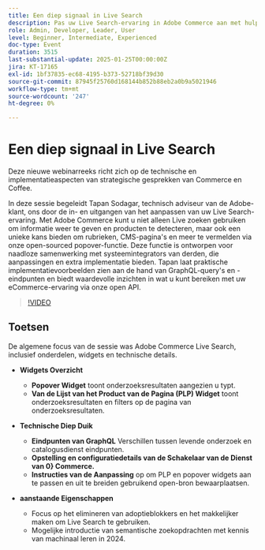 ```yaml
---
title: Een diep signaal in Live Search
description: Pas uw Live Search-ervaring in Adobe Commerce aan met hulp van experts en praktische implementatievoorbeelden
role: Admin, Developer, Leader, User
level: Beginner, Intermediate, Experienced
doc-type: Event
duration: 3515
last-substantial-update: 2025-01-25T00:00:00Z
jira: KT-17165
exl-id: 1bf37835-ec68-4195-b373-52718bf39d30
source-git-commit: 87945f25760d168144b852b88eb2a0b9a5021946
workflow-type: tm+mt
source-wordcount: '247'
ht-degree: 0%

---
```


# Een diep signaal in Live Search

Deze nieuwe webinarreeks richt zich op de technische en implementatieaspecten van strategische gesprekken van Commerce en Coffee.

In deze sessie begeleidt Tapan Sodagar, technisch adviseur van de Adobe-klant, ons door de in- en uitgangen van het aanpassen van uw Live Search-ervaring. Met Adobe Commerce kunt u niet alleen Live zoeken gebruiken om informatie weer te geven en producten te detecteren, maar ook een unieke kans bieden om rubrieken, CMS-pagina&#39;s en meer te vermelden via onze open-sourced popover-functie. Deze functie is ontworpen voor naadloze samenwerking met systeemintegrators van derden, die aanpassingen en extra implementatie bieden. Tapan laat praktische implementatievoorbeelden zien aan de hand van GraphQL-query&#39;s en -eindpunten en biedt waardevolle inzichten in wat u kunt bereiken met uw eCommerce-ervaring via onze open API.

>[!VIDEO](https://video.tv.adobe.com/v/3443021/?learn=on&enablevpops)

## Toetsen

De algemene focus van de sessie was Adobe Commerce Live Search, inclusief onderdelen, widgets en technische details.

* **Widgets Overzicht**

   * **Popover Widget** toont onderzoeksresultaten aangezien u typt.
   * **Van de Lijst van het Product van de Pagina (PLP) Widget** toont onderzoeksresultaten en filters op de pagina van onderzoeksresultaten.

* **Technische Diep Duik**

   * **Eindpunten van GraphQL** Verschillen tussen levende onderzoek en catalogusdienst eindpunten.
   * **Opstelling en configuratiedetails van de Schakelaar van de Dienst van 0&rbrace; Commerce.**
   * **Instructies van de Aanpassing** op om PLP en popover widgets aan te passen en uit te breiden gebruikend open-bron bewaarplaatsen.

* **aanstaande Eigenschappen**

   * Focus op het elimineren van adoptieblokkers en het makkelijker maken om Live Search te gebruiken.
   * Mogelijke introductie van semantische zoekopdrachten met kennis van machinaal leren in 2024.
